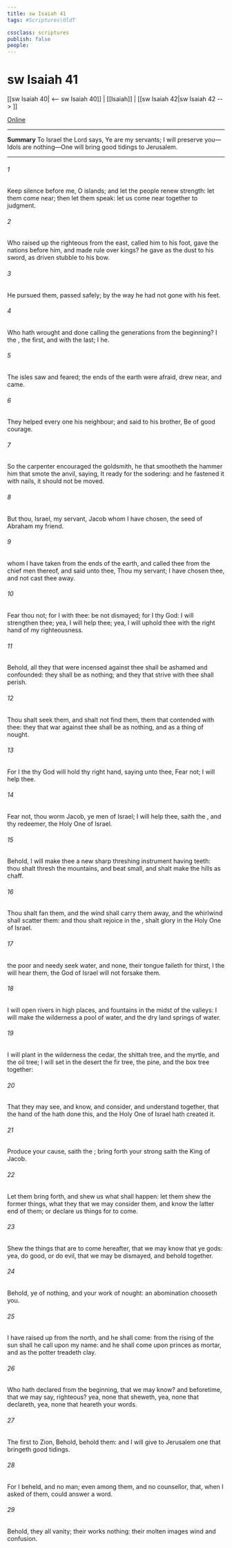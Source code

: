 ```yaml
---
title: sw Isaiah 41
tags: #Scriptures\OldT

cssclass: scriptures
publish: false
people:
---
```


# sw Isaiah 41
[[sw Isaiah 40| <-- sw Isaiah 40]] | [[Isaiah]] | [[sw Isaiah 42|sw Isaiah 42 --> ]]

[Online](https://churchofjesuschrist.org/study/scriptures/ot/isa/41?lang=eng)

---
__Summary__
To Israel the Lord says, Ye are my servants; I will preserve you—Idols are nothing—One will bring good tidings to Jerusalem.

---
###### 1 
Keep silence before me, O islands; and let the people renew  strength: let them come near; then let them speak: let us come near together to judgment.

###### 2 
Who raised up the righteous  from the east, called him to his foot, gave the nations before him, and made  rule over kings? he gave  as the dust to his sword,  as driven stubble to his bow.

###### 3 
He pursued them,  passed safely;  by the way  he had not gone with his feet.

###### 4 
Who hath wrought and done  calling the generations from the beginning? I the , the first, and with the last; I  he.

###### 5 
The isles saw  and feared; the ends of the earth were afraid, drew near, and came.

###### 6 
They helped every one his neighbour; and  said to his brother, Be of good courage.

###### 7 
So the carpenter encouraged the goldsmith,  he that smootheth  the hammer him that smote the anvil, saying, It  ready for the sodering: and he fastened it with nails,  it should not be moved.

###### 8 
But thou, Israel,  my servant, Jacob whom I have chosen, the seed of Abraham my friend.

###### 9 
 whom I have taken from the ends of the earth, and called thee from the chief men thereof, and said unto thee, Thou  my servant; I have chosen thee, and not cast thee away.

###### 10 
Fear thou not; for I  with thee: be not dismayed; for I  thy God: I will strengthen thee; yea, I will help thee; yea, I will uphold thee with the right hand of my righteousness.

###### 11 
Behold, all they that were incensed against thee shall be ashamed and confounded: they shall be as nothing; and they that strive with thee shall perish.

###### 12 
Thou shalt seek them, and shalt not find them,  them that contended with thee: they that war against thee shall be as nothing, and as a thing of nought.

###### 13 
For I the  thy God will hold thy right hand, saying unto thee, Fear not; I will help thee.

###### 14 
Fear not, thou worm Jacob,  ye men of Israel; I will help thee, saith the , and thy redeemer, the Holy One of Israel.

###### 15 
Behold, I will make thee a new sharp threshing instrument having teeth: thou shalt thresh the mountains, and beat  small, and shalt make the hills as chaff.

###### 16 
Thou shalt fan them, and the wind shall carry them away, and the whirlwind shall scatter them: and thou shalt rejoice in the ,  shalt glory in the Holy One of Israel.

###### 17 
 the poor and needy seek water, and  none,  their tongue faileth for thirst, I the  will hear them,  the God of Israel will not forsake them.

###### 18 
I will open rivers in high places, and fountains in the midst of the valleys: I will make the wilderness a pool of water, and the dry land springs of water.

###### 19 
I will plant in the wilderness the cedar, the shittah tree, and the myrtle, and the oil tree; I will set in the desert the fir tree,  the pine, and the box tree together:

###### 20 
That they may see, and know, and consider, and understand together, that the hand of the  hath done this, and the Holy One of Israel hath created it.

###### 21 
Produce your cause, saith the ; bring forth your strong  saith the King of Jacob.

###### 22 
Let them bring  forth, and shew us what shall happen: let them shew the former things, what they  that we may consider them, and know the latter end of them; or declare us things for to come.

###### 23 
Shew the things that are to come hereafter, that we may know that ye  gods: yea, do good, or do evil, that we may be dismayed, and behold  together.

###### 24 
Behold, ye  of nothing, and your work of nought: an abomination  chooseth you.

###### 25 
I have raised up  from the north, and he shall come: from the rising of the sun shall he call upon my name: and he shall come upon princes as  mortar, and as the potter treadeth clay.

###### 26 
Who hath declared from the beginning, that we may know? and beforetime, that we may say,  righteous? yea,  none that sheweth, yea,  none that declareth, yea,  none that heareth your words.

###### 27 
The first  to Zion, Behold, behold them: and I will give to Jerusalem one that bringeth good tidings.

###### 28 
For I beheld, and  no man; even among them, and  no counsellor, that, when I asked of them, could answer a word.

###### 29 
Behold, they  all vanity; their works  nothing: their molten images  wind and confusion.


